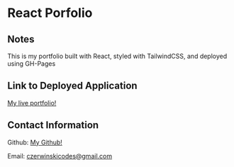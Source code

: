 # React Porfolio

## Notes
This is my portfolio built with React, styled with TailwindCSS, and deployed using GH-Pages

## Link to Deployed Application
[My live portfolio!](https://jonkhunkle.github.io/reactportfolio/)

## Contact Information 
Github: [My Github!](https://github.com/JonkHunkle)

Email: czerwinskicodes@gmail.com

